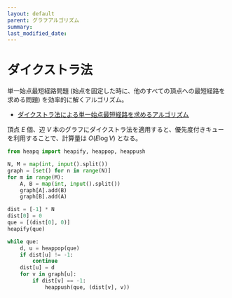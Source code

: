 ```yaml
---
layout: default
parent: グラフアルゴリズム
summary: 
last_modified_date:
---
```


# ダイクストラ法

単一始点最短経路問題 (始点を固定した時に、他のすべての頂点への最短経路を求める問題) を効率的に解くアルゴリズム。

- [ダイクストラ法による単一始点最短経路を求めるアルゴリズム](https://algo-logic.info/dijkstra/)

頂点 $E$ 個、辺 $V$ 本のグラフにダイクストラ法を適用すると、優先度付きキューを利用することで、計算量は $O(E \log V)$ となる。

```python
from heapq import heapify, heappop, heappush

N, M = map(int, input().split())
graph = [set() for n in range(N)]
for m in range(M):
    A, B = map(int, input().split())
    graph[A].add(B)
    graph[B].add(A)

dist = [-1] * N
dist[0] = 0
que = [(dist[0], 0)]
heapify(que)

while que:
    d, u = heappop(que)
    if dist[u] != -1:
        continue
    dist[u] = d
    for v in graph[u]:
        if dist[v] == -1:
            heappush(que, (dist[v], v))
```